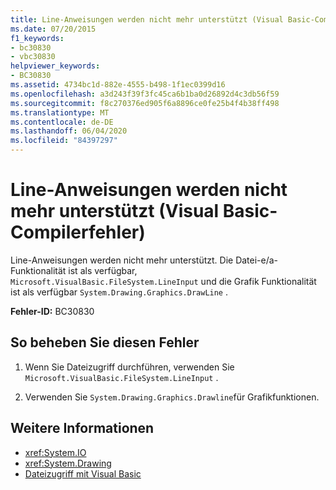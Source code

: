 ```yaml
---
title: Line-Anweisungen werden nicht mehr unterstützt (Visual Basic-Compilerfehler)
ms.date: 07/20/2015
f1_keywords:
- bc30830
- vbc30830
helpviewer_keywords:
- BC30830
ms.assetid: 4734bc1d-882e-4555-b498-1f1ec0399d16
ms.openlocfilehash: a3d243f39f3fc45ca6b1ba0d26892d4c3db56f59
ms.sourcegitcommit: f8c270376ed905f6a8896ce0fe25b4f4b38ff498
ms.translationtype: MT
ms.contentlocale: de-DE
ms.lasthandoff: 06/04/2020
ms.locfileid: "84397297"
---
```

# <a name="line-statements-are-no-longer-supported-visual-basic-compiler-error"></a>Line-Anweisungen werden nicht mehr unterstützt (Visual Basic-Compilerfehler)
Line-Anweisungen werden nicht mehr unterstützt. Die Datei-e/a-Funktionalität ist als verfügbar, `Microsoft.VisualBasic.FileSystem.LineInput` und die Grafik Funktionalität ist als verfügbar `System.Drawing.Graphics.DrawLine` .  
  
 **Fehler-ID:** BC30830  
  
## <a name="to-correct-this-error"></a>So beheben Sie diesen Fehler  
  
1. Wenn Sie Dateizugriff durchführen, verwenden Sie `Microsoft.VisualBasic.FileSystem.LineInput` .  
  
2. Verwenden Sie `System.Drawing.Graphics.Drawline`für Grafikfunktionen.  
  
## <a name="see-also"></a>Weitere Informationen

- <xref:System.IO>
- <xref:System.Drawing>
- [Dateizugriff mit Visual Basic](../../developing-apps/programming/drives-directories-files/file-access.md)
